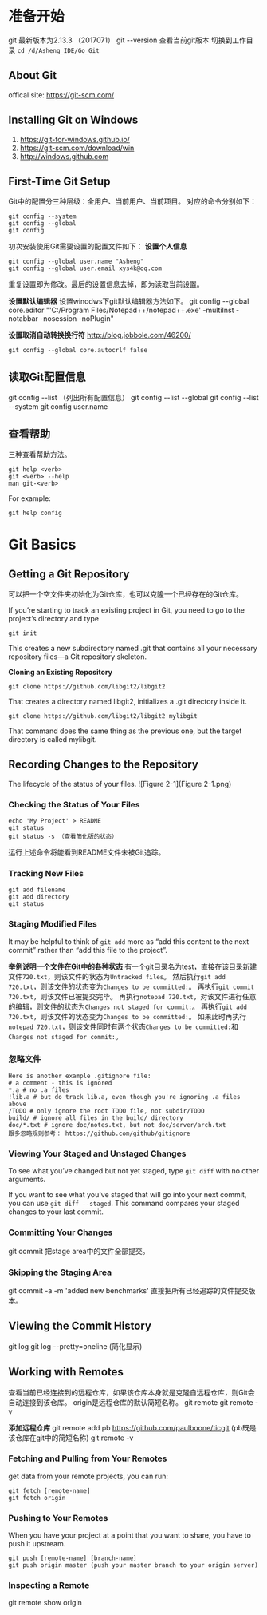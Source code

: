 # 准备开始
git 最新版本为2.13.3 （2017071）
git --version 查看当前git版本
切换到工作目录 `cd /d/Asheng_IDE/Go_Git`

## About Git
offical site: https://git-scm.com/

## Installing Git on Windows
1. https://git-for-windows.github.io/
2. https://git-scm.com/download/win
3. http://windows.github.com

## First-Time Git Setup
Git中的配置分三种层级：全用户、当前用户、当前项目。
对应的命令分别如下：

    git config --system
    git config --global
    git config

初次安装使用Git需要设置的配置文件如下：
**设置个人信息**
    
    git config --global user.name "Asheng"
    git config --global user.email xys4k@qq.com

重复设置即为修改。最后的设置信息去掉，即为读取当前设置。

**设置默认编辑器**
设置winodws下git默认编辑器方法如下。
git config --global core.editor  "'C:/Program Files/Notepad++/notepad++.exe' -multiInst -notabbar -nosession -noPlugin"

**设置取消自动转换换行符**
http://blog.jobbole.com/46200/

    git config --global core.autocrlf false

## 读取Git配置信息
git config --list （列出所有配置信息）
git config --list --global
git config --list --system
git config user.name

## 查看帮助
三种查看帮助方法。

    git help <verb>
    git <verb> --help
    man git-<verb>  

For example:
    
    git help config

# Git Basics

## Getting a Git Repository
可以把一个空文件夹初始化为Git仓库，也可以克隆一个已经存在的Git仓库。

If you’re starting to track an existing project in Git, you need to go to the project’s directory and type

    git init

This creates a new subdirectory named .git that contains all your necessary repository files—a Git repository
skeleton. 

**Cloning an Existing Repository**

    git clone https://github.com/libgit2/libgit2

That creates a directory named libgit2, initializes a .git directory inside it.

    git clone https://github.com/libgit2/libgit2 mylibgit

That command does the same thing as the previous one, but the target directory is called mylibgit.

## Recording Changes to the Repository
The lifecycle of the status of your files.
![Figure 2-1](Figure 2-1.png)

### Checking the Status of Your Files

    echo 'My Project' > README
    git status
    git status -s （查看简化版的状态）

运行上述命令将能看到README文件未被Git追踪。

### Tracking New Files

    git add filename
    git add directory
    git status

### Staging Modified Files
It may be helpful to think of `git add` more as “add this content to the next commit”
rather than “add this file to the project”.

**举例说明一个文件在Git中的各种状态**
有一个git目录名为test，直接在该目录新建文件`720.txt`，则该文件的状态为`Untracked files`。
然后执行`git add 720.txt`，则该文件的状态变为`Changes to be committed:`。
再执行`git commit 720.txt`，则该文件已被提交完毕。
再执行`notepad 720.txt`，对该文件进行任意的编辑，则文件的状态为`Changes not staged for commit:`。
再执行`git add 720.txt`，则该文件的状态变为`Changes to be committed:`。
如果此时再执行`notepad 720.txt`，则该文件同时有两个状态`Changes to be committed:`和
`Changes not staged for commit:`。

### 忽略文件
```
Here is another example .gitignore file:
# a comment - this is ignored
*.a # no .a files
!lib.a # but do track lib.a, even though you're ignoring .a files above
/TODO # only ignore the root TODO file, not subdir/TODO
build/ # ignore all files in the build/ directory
doc/*.txt # ignore doc/notes.txt, but not doc/server/arch.txt
跟多忽略规则参考： https://github.com/github/gitignore
```

### Viewing Your Staged and Unstaged Changes
To see what you’ve changed but not yet staged, type `git diff` with no other arguments.

If you want to see what you’ve staged that will go into your next commit, 
you can use `git diff --staged`. This command compares your staged changes to your last commit.

### Committing Your Changes
git commit 把stage area中的文件全部提交。

### Skipping the Staging Area
git commit -a -m 'added new benchmarks'
直接把所有已经追踪的文件提交版本。

## Viewing the Commit History
git log
git log --pretty=oneline (简化显示)

## Working with Remotes
查看当前已经连接到的远程仓库，如果该仓库本身就是克隆自远程仓库，则Git会自动连接到该仓库。
origin是远程仓库的默认简短名称。
git remote
git remote -v

**添加远程仓库**
git remote add pb https://github.com/paulboone/ticgit (pb既是该仓库在git中的简短名称)
git remote -v

### Fetching and Pulling from Your Remotes
get data from your remote projects, you can run:
    
    git fetch [remote-name]
    git fetch origin

### Pushing to Your Remotes
When you have your project at a point that you want to share, you have to push it upstream.

    git push [remote-name] [branch-name]
    git push origin master (push your master branch to your origin server)

### Inspecting a Remote
git remote show origin





